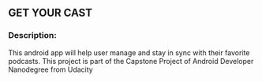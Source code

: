 ## GET YOUR CAST

### Description:
This android app will help user manage and stay in sync with their favorite
podcasts. 
This project is part of the Capstone Project of Android Developer Nanodegree
from Udacity

